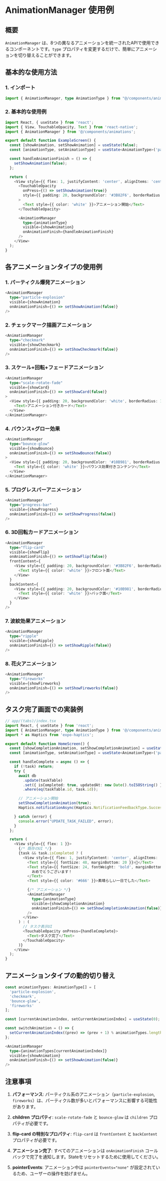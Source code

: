 # AnimationManager 使用例

## 概要

`AnimationManager` は、8つの異なるアニメーションを統一されたAPIで使用できるコンポーネントです。`type` プロパティを変更するだけで、簡単にアニメーションを切り替えることができます。

## 基本的な使用方法

### 1. インポート

```typescript
import { AnimationManager, type AnimationType } from "@/components/animations";
```

### 2. 基本的な使用例

```typescript
import React, { useState } from 'react';
import { View, TouchableOpacity, Text } from 'react-native';
import { AnimationManager } from '@/components/animations';

export default function ExampleScreen() {
  const [showAnimation, setShowAnimation] = useState(false);
  const [animationType, setAnimationType] = useState<AnimationType>('particle-explosion');

  const handleAnimationFinish = () => {
    setShowAnimation(false);
  };

  return (
    <View style={{ flex: 1, justifyContent: 'center', alignItems: 'center' }}>
      <TouchableOpacity
        onPress={() => setShowAnimation(true)}
        style={{ padding: 20, backgroundColor: '#3B82F6', borderRadius: 10 }}
      >
        <Text style={{ color: 'white' }}>アニメーション開始</Text>
      </TouchableOpacity>

      <AnimationManager
        type={animationType}
        visible={showAnimation}
        onAnimationFinish={handleAnimationFinish}
      />
    </View>
  );
}
```

## 各アニメーションタイプの使用例

### 1. パーティクル爆発アニメーション

```typescript
<AnimationManager
  type="particle-explosion"
  visible={showAnimation}
  onAnimationFinish={() => setShowAnimation(false)}
/>
```

### 2. チェックマーク描画アニメーション

```typescript
<AnimationManager
  type="checkmark"
  visible={showCheckmark}
  onAnimationFinish={() => setShowCheckmark(false)}
/>
```

### 3. スケール+回転+フェードアニメーション

```typescript
<AnimationManager
  type="scale-rotate-fade"
  visible={showCard}
  onAnimationFinish={() => setShowCard(false)}
>
  <View style={{ padding: 20, backgroundColor: 'white', borderRadius: 10 }}>
    <Text>アニメーション付きカード</Text>
  </View>
</AnimationManager>
```

### 4. バウンス+グロー効果

```typescript
<AnimationManager
  type="bounce-glow"
  visible={showBounce}
  onAnimationFinish={() => setShowBounce(false)}
>
  <View style={{ padding: 20, backgroundColor: '#10B981', borderRadius: 10 }}>
    <Text style={{ color: 'white' }}>バウンス効果付きコンテンツ</Text>
  </View>
</AnimationManager>
```

### 5. プログレスバーアニメーション

```typescript
<AnimationManager
  type="progress-bar"
  visible={showProgress}
  onAnimationFinish={() => setShowProgress(false)}
/>
```

### 6. 3D回転カードアニメーション

```typescript
<AnimationManager
  type="flip-card"
  visible={showFlip}
  onAnimationFinish={() => setShowFlip(false)}
  frontContent={
    <View style={{ padding: 20, backgroundColor: '#3B82F6', borderRadius: 10 }}>
      <Text style={{ color: 'white' }}>フロント面</Text>
    </View>
  }
  backContent={
    <View style={{ padding: 20, backgroundColor: '#10B981', borderRadius: 10 }}>
      <Text style={{ color: 'white' }}>バック面</Text>
    </View>
  }
/>
```

### 7. 波紋効果アニメーション

```typescript
<AnimationManager
  type="ripple"
  visible={showRipple}
  onAnimationFinish={() => setShowRipple(false)}
/>
```

### 8. 花火アニメーション

```typescript
<AnimationManager
  type="fireworks"
  visible={showFireworks}
  onAnimationFinish={() => setShowFireworks(false)}
/>
```

## タスク完了画面での実装例

```typescript
// app/(tabs)/index.tsx
import React, { useState } from 'react';
import { AnimationManager, type AnimationType } from '@/components/animations';
import * as Haptics from 'expo-haptics';

export default function HomeScreen() {
  const [showCompletionAnimation, setShowCompletionAnimation] = useState(false);
  const [animationType, setAnimationType] = useState<AnimationType>('particle-explosion');

  const handleComplete = async () => {
    if (!task) return;
    try {
      await db
        .update(taskTable)
        .set({ isCompleted: true, updatedAt: new Date().toISOString() })
        .where(eq(taskTable.id, task.id));

      // アニメーション開始
      setShowCompletionAnimation(true);
      Haptics.notificationAsync(Haptics.NotificationFeedbackType.Success);

    } catch (error) {
      console.error("UPDATE_TASK_FAILED", error);
    }
  };

  return (
    <View style={{ flex: 1 }}>
      {/* 既存のUI */}
      {task && task.isCompleted ? (
        <View style={{ flex: 1, justifyContent: 'center', alignItems: 'center' }}>
          <Text style={{ fontSize: 48, marginBottom: 20 }}>🎉</Text>
          <Text style={{ fontSize: 24, fontWeight: 'bold', marginBottom: 10 }}>
            おめでとうございます！
          </Text>
          <Text style={{ color: '#666' }}>素晴らしい一日でした</Text>

          {/* アニメーション */}
          <AnimationManager
            type={animationType}
            visible={showCompletionAnimation}
            onAnimationFinish={() => setShowCompletionAnimation(false)}
          />
        </View>
      ) : (
        // タスク表示UI
        <TouchableOpacity onPress={handleComplete}>
          <Text>タスク完了</Text>
        </TouchableOpacity>
      )}
    </View>
  );
}
```

## アニメーションタイプの動的切り替え

```typescript
const animationTypes: AnimationType[] = [
  'particle-explosion',
  'checkmark',
  'bounce-glow',
  'fireworks'
];

const [currentAnimationIndex, setCurrentAnimationIndex] = useState(0);

const switchAnimation = () => {
  setCurrentAnimationIndex((prev) => (prev + 1) % animationTypes.length);
};

<AnimationManager
  type={animationTypes[currentAnimationIndex]}
  visible={showAnimation}
  onAnimationFinish={() => setShowAnimation(false)}
/>
```

## 注意事項

1. **パフォーマンス**: パーティクル系のアニメーション（`particle-explosion`, `fireworks`）は、パーティクル数が多いとパフォーマンスに影響する可能性があります。

2. **children プロパティ**: `scale-rotate-fade` と `bounce-glow` は `children` プロパティが必要です。

3. **flip-card の特別なプロパティ**: `flip-card` は `frontContent` と `backContent` プロパティが必要です。

4. **アニメーション完了**: すべてのアニメーションは `onAnimationFinish` コールバックで完了を通知します。Stateをリセットするために使用してください。

5. **pointerEvents**: アニメーション中は `pointerEvents="none"` が設定されているため、ユーザーの操作を妨げません。
